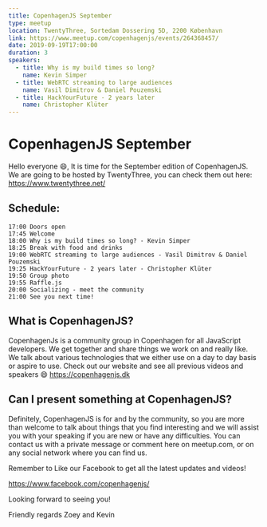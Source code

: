 ```yaml
---
title: CopenhagenJS September
type: meetup
location: TwentyThree, Sortedam Dossering 5D, 2200 København
link: https://www.meetup.com/copenhagenjs/events/264368457/
date: 2019-09-19T17:00:00
duration: 3
speakers:
  - title: Why is my build times so long?
    name: Kevin Simper
  - title: WebRTC streaming to large audiences
    name: Vasil Dimitrov & Daniel Pouzemski
  - title: HackYourFuture - 2 years later
    name: Christopher Klüter
---
```


# CopenhagenJS September


Hello everyone 😄,
It is time for the September edition of CopenhagenJS. We are going to be hosted by TwentyThree, you can check them out here: https://www.twentythree.net/

## Schedule:

    17:00 Doors open
    17:45 Welcome
    18:00 Why is my build times so long? - Kevin Simper
    18:25 Break with food and drinks
    19:00 WebRTC streaming to large audiences - Vasil Dimitrov & Daniel Pouzemski
    19:25 HackYourFuture - 2 years later - Christopher Klüter
    19:50 Group photo
    19:55 Raffle.js
    20:00 Socializing - meet the community
    21:00 See you next time!

## What is CopenhagenJS?

CopenhagenJs is a community group in Copenhagen for all JavaScript developers. We get together and share things we work on and really like. We talk about various technologies that we either use on a day to day basis or aspire to use. Check out our website and see all previous videos and speakers 😄 https://copenhagenjs.dk

## Can I present something at CopenhagenJS?

Definitely, CopenhagenJS is for and by the community, so you are more than welcome to talk about things that you find interesting and we will assist you with your speaking if you are new or have any difficulties. You can contact us with a private message or comment here on meetup.com, or on any social network where you can find us.

Remember to Like our Facebook to get all the latest updates and videos!

https://www.facebook.com/copenhagenjs/

Looking forward to seeing you!

Friendly regards
Zoey and Kevin
